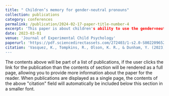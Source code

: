 ```yaml
---
title: " Children’s memory for gender-neutral pronouns"
collection: publications
category: conferences
permalink: /publication/2024-02-17-paper-title-number-4
excerpt: 'This paper is about children's ability to use the gender=neutral "they" for third-parties'
date: 2023-03-01
venue: 'Journal of Experimental Child Psychology'
paperurl: 'https://pdf.sciencedirectassets.com/272403/1-s2.0-S0022096522X0012X/1-s2.0-S0022096522002181/am.pdf?X-Amz-Security-Token=IQoJb3JpZ2luX2VjEJn%2F%2F%2F%2F%2F%2F%2F%2F%2F%2FwEaCXVzLWVhc3QtMSJGMEQCIHz91Cxd6svcGmq3rP9si9QTLrKz2gYYb5j4DTat6nXAAiAo1855Ie%2BdI4IspGZBFmMKWk3ZGTZKM5b5oM7X8C1X6CqxBQhhEAUaDDA1OTAwMzU0Njg2NSIMI6k5uYU5GR6QTZiPKo4FDS53Fvnx%2Fj1LyPEx6D74wY9dwY%2BrPKuwh7FEJzNipnKHygXMxnEBQNnlgY2BCmekxQU4jqOqnUm%2Bra%2BdR%2FwqGWROo2WZWXkX5zTURhjjYLOpW%2BZQLk%2B2TIusWRrOJgFoK11t17QOtaqw7EivA4PN6YM7co4%2FasofuvyrY9TCnW4NDe1mxp2EeW%2BTx70QqqEqQ4WFJ8IXB8SGSVuNKVwv7Tebyyzl7yjDz0l14G4yxG2WqHQ0Z4Z%2BW6jwjMY1tJaqtdHyrc6tBA4RcixO%2BrWntlSvzmAiqBXaXzkd%2FigX%2FMv5M7WN8ddTLHHU1nKvZ58pyFfq8MK2i1XTzUQYsmWc1DZd29Pd3M%2FZU%2FOx8HDI9CjbwYXkbb5h0DB0oU1VyhYarcpQtCmZwK%2F%2B069B1gHGLNjL24AdeCYbyaLy9%2FjoODfFBuEpq5%2FXBF4osQtQFl%2FhsZE%2B0D40plLi64Q1hqZJdWnbovSEharEow2ZAyIYL5Yk4V3pph%2BMKPG%2BNTl%2FIAdGCJ3oyPF4hsB%2B285YWAnEmrbhYFXrnF4ryDaP6MWvSfPr7o1fJ%2Fhe4S4FTUEGWrWrQmgAHqbjL89WNJkdYuzL2EwJtNWkFiT64fYRolWSnhY8YWwwA4EcQ4%2FAlQkyWNRT8aPziP%2FCKsWBZoXVZKaypGyrwUs%2BmiolqOhpofgwN5WZXt85jsUHe6aYYlRqaUdBuBdHrWUJIZCvRxeMEFddAtjtF5PRUZ6AqZqbddXVL0C3M5dAaf4O59NMuISvK4WgH0TP3OVf5J4hnOOJe3mfVIx4efL97clwQBj2%2FTPrI0Ney%2BkWkjFmI6vPNEbTO0OzZkZ%2FjsDMCYW3vO5ufOxsZA6smTU8Sgnn7Tz9KXzjMJjL18EGOrIBwaMovakXYJK%2F5%2BDKUjB2Npkjq02%2B7tflQWxCus4gPb4vXnI1ztArnBSE2v9eJzyFAgxDVmLiE5bWxdWhYKrj1lMaVXQefzn2gRVsemkbPp%2BK%2FpbiRwhQ9rY%2BgX9EsQ0TqpKxtUSNmdZcj3dGQ%2FgJ7lQhWMw2HLhL4QOuphMczCjQVPtqF72BtXEvrrW1ICElphZ42IGnvyP8OIOy8hOQTEtNny%2F7LbW%2BoH7hgLWgAzHeRw%3D%3D&X-Amz-Algorithm=AWS4-HMAC-SHA256&X-Amz-Date=20250527T170232Z&X-Amz-SignedHeaders=host&X-Amz-Expires=300&X-Amz-Credential=ASIAQ3PHCVTY7HE7I5FZ%2F20250527%2Fus-east-1%2Fs3%2Faws4_request&X-Amz-Signature=2f8c7868e68ede1b410d3fc6bc7d99133a1ec450a36388ccc072c5cbb94c4189&hash=b42003a3dcfa1ab0583b43f3670e37c071f544fec7c5201f3597e20dd271f32f&host=68042c943591013ac2b2430a89b270f6af2c76d8dfd086a07176afe7c76c2c61&pii=S0022096522002181&tid=pdf-941fc9bc-4bf6-4222-9908-bf1b0910d10d&sid=759230246bf4b44d8d284a570cfef98d7556gxrqa&type=client'
citation: 'Vasquez, K., Tompkins, R., Olson, K. R., & Dunham, Y. (2023). 
---
```


The contents above will be part of a list of publications, if the user clicks the link for the publication than the contents of section will be rendered as a full page, allowing you to provide more information about the paper for the reader. When publications are displayed as a single page, the contents of the above "citation" field will automatically be included below this section in a smaller font.
